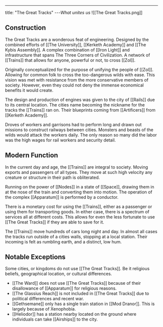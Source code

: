 ---
title: "The Great Tracks"
---*What unites us*
![[The Great Tracks.png]]
## Construction
The Great Tracks are a wonderous feat of engineering. Designed by the combined efforts of [[The University]], [[Kerketh Academy]] and [[The Kybis Assembly]]. A complex combination of [[Iron Light]] and infrastructure that spans The Three Corners of Civilization. A network of [[Trains]] that allows for anyone, powerful or not, to cross [[Zol]].

Originally conceptualized for the purpose of unifying the people of [[Zol]]. Allowing for common folk to cross the too-dangerous wilds with ease. This vision was met with resistance from the more conservative members of society. However, even they could not deny the immense economical benefits it would create.

The design and production of engines was given to the city of [[Rails]] due to its central location. The cities name becoming the nickname for the tracks the [[Trains]] ran on. Their blueprints coming from [[Artificers]] from [[Kerketh Academy]].

Droves of workers and garrisons had to perform long and drawn out missions to construct railways between cities. Monsters and beasts of the wilds would attack the workers daily. The only reason so many did the labor was the high wages for rail workers and security detail.

## Modern Function
In the current day and age, the [[Trains]] are integral to society. Moving exports and passengers of all types. They move at such high velocity any creature or structure in their path is obliterated.

Running on the power of [[Nodes]] in a state of [[Space]], drawing them in at the nose of the train and converting them into motion. The operation of the complex [[Apparatum]] is performed by a conductor.

There is a monetary cost for using the [[Trains]], either as a passenger or using them for transporting goods. In either case, there is a spectrum of services all at different costs. This allows for even the less fortunate to use [[The Great Tracks]] if they are able to save for it.

The [[Trains]] move hundreds of cars long night and day. In almost all cases the tracks run outside of a cities walls, stopping at a local station. Their incoming is felt as rumbling earth, and a distinct, low hum.

## Notable Exceptions
Some cities, or kingdoms do not use [[The Great Tracks]]. Be it religious beliefs, geographical location, or cultural differences.
- [[The Ward]] does not use [[The Great Tracks]] because of their disallowance of [[Apparatum]] for religious reasons.
- [[The Glassius Reach]] is not included in [[The Great Tracks]] due to political differences and recent war.
- [[Gethsemane]] only has a single train station in [[Mod Dranor]]. This is largely because of Xenophobia.
- [[Heliodor]] has a station nearby located on the ground where individuals can take [[Airships]] to the city.